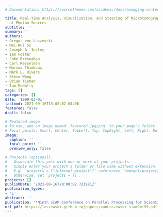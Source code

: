 ```yaml
---
# Documentation: https://sourcethemes.com/academic/docs/managing-content/

title: Real-Time Analysis, Visualization, and Steering of Microtomography Experiments
  at Photon Sources
subtitle: ''
summary: ''
authors:
- Gregor von Laszewski
- Mei-Hui Su
- Joseph A. Insley
- Ian Foster
- John Bresnahan
- Carl Kesselman
- Marcus Thiebaux
- Mark L. Rivers
- Steve Wang
- Brian Tieman
- Ian McNulty
tags: []
categories: []
date: '1999-03-01'
lastmod: 2021-09-16T16:08:02-04:00
featured: false
draft: false

# Featured image
# To use, add an image named `featured.jpg/png` to your page's folder.
# Focal points: Smart, Center, TopLeft, Top, TopRight, Left, Right, BottomLeft, Bottom, BottomRight.
image:
  caption: ''
  focal_point: ''
  preview_only: false

# Projects (optional).
#   Associate this post with one or more of your projects.
#   Simply enter your project's folder or file name without extension.
#   E.g. `projects = ["internal-project"]` references `content/project/deep-learning/index.md`.
#   Otherwise, set `projects = []`.
projects: []
publishDate: '2021-09-16T20:08:02.721981Z'
publication_types:
- '1'
abstract: ''
publication: '*Ninth SIAM Conference on Parallel Processing for Scientific Computing*'
url_pdf: https://laszewski.github.io/papers/vonLaszewski-siamCmt99.pdf
---
```

